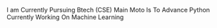 I am Currently Pursuing Btech (CSE)
Main Moto Is To Advance Python 
Currently Working On Machine Learning 



<!---
himanshumahajan138/himanshumahajan138 is a ✨ special ✨ repository because its `README.md` (this file) appears on your GitHub profile.
You can click the Preview link to take a look at your changes.
--->
